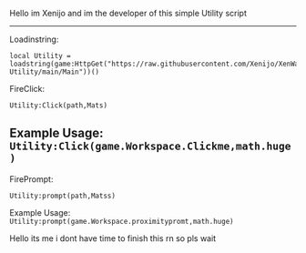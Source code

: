 Hello im Xenijo and im the developer of this simple Utility script 


------
Loadinstring:
```
local Utility = loadstring(game:HttpGet("https://raw.githubusercontent.com/Xenijo/XenWare-Utility/main/Main"))()
```

FireClick: 
```
Utility:Click(path,Mats)
```
Example Usage:
```Utility:Click(game.Workspace.Clickme,math.huge)```
-------------
FirePrompt:
```
Utility:prompt(path,Matss)
```
Example Usage:
```Utility:prompt(game.Workspace.proximitypromt,math.huge)```

Hello its me i dont have time to finish this rn so pls wait 
